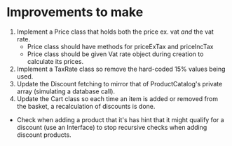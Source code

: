# Improvements to make

1. Implement a Price class that holds both the price ex. vat _and_ the vat rate.
   * Price class should have methods for priceExTax and priceIncTax
   * Price class should be given Vat rate object during creation to calculate its prices.
2. Implement a TaxRate class so remove the hard-coded 15% values being used.
3. Update the Discount fetching to mirror that of ProductCatalog's private array (simulating a database call).
4. Update the Cart class so each time an item is added or removed from the basket, a recalculation of discounts is done.
  * Check when adding a product that it's has hint that it might qualify for a discount (use an Interface) to stop recursive checks when adding discount products.